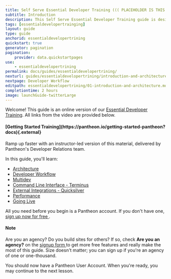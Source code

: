 ```yaml
---
title: Self Serve Essential Developer Training ((( PLACEHOLDER IS THIS THE NAME???)))
subtitle: Introduction
description: This Self Serve Essential Developer Training guide is designed to help any Pantheon user quickly master workflow and tooling
tags: [essentialdevelopertrainging]
layout: guide
type: guide
anchorid: essentialdevelopertrining
quickstart: true
generator: pagination
pagination:
    provider: data.quickstartpages
use:
    - essentialdevelopertrining
permalink: docs/guides/essentialdevelopertrining/
nexturl: guides/essentialdevelopertrining/introduction-and-architecture/
nextpage: Developer Workflow
editpath: essentialdevelopertrining/01-introduction-and-architecture.md
completiontime: 2 hours
image: launchGuide-twitterLarge 
---
```


Welcome! This guide is an online version of our [Essential Developer Training](https://pantheon.io/essential-developer-tools-training).
All links from the video are provided below.
 <div class="enablement" markdown="1">
  <h4 class="info" markdown="1">[Getting Started Training](https://pantheon.io/getting-started-pantheon?docs){.external}</h4>
  Ramp up faster with an instructor-led version of this material, delivered by Pantheon's Developer Relations team.
</div>

In this guide, you'll learn:

- [Architecture](guides/essentialdevelopertrining/developer-workflow/introduction-and-architecture)
- [Developer Workflow](guides/essentialdevelopertrining/developer-workflow/)
- [Multidev](guides/essentialdevelopertrining/multidev/)
- [Command Line Interface - Terminus](guides/essentialdevelopertrining/terminus-cli)
- [External Integrations - Quicksilver](guides/essentialdevelopertrining/quicksilver-external-integrations)
- [Performance](guides/essentialdevelopertrining/performance)
- [Going Live](guides/essentialdevelopertrining/going-live)

All you need before you begin is a Pantheon account. If you don't have one, <a href="https://pantheon.io/register" target="_blank">sign up now for free <span class="glyphicons glyphicons-new-window-alt"></span></a>.

<div class="alert alert-info">
<h4 class="info">Note</h4>
<p>Are you an agency? Do you build sites for others? If so, check <strong>Are you an agency?</strong> on the <a href="https://pantheon.io/register" target="_blank">signup form <span class="glyphicons glyphicons-new-window-alt"></span></a> to get more free features and really make the most of this guide. Size doesn't matter; you can sign up if you're an agency of one or one-thousand.
</p></div>

You should now have a Pantheon User Account. When you're ready, you may continue to the next lesson.